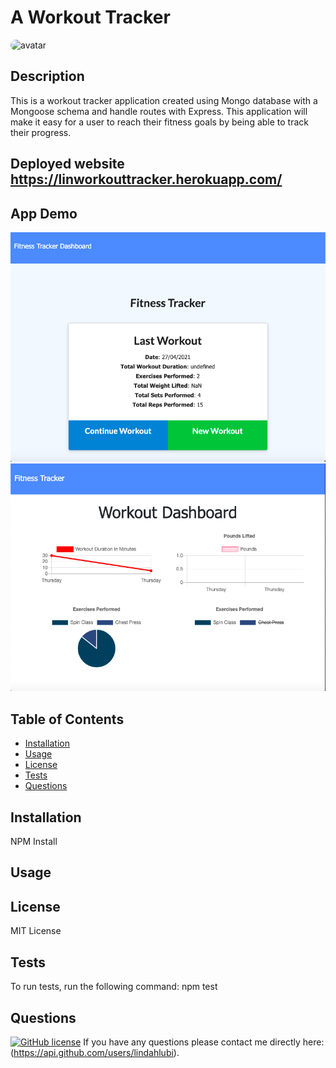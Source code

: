 # A Workout Tracker
<img src="https://avatars.githubusercontent.com/u/73988543?v=4" alt="avatar" style="border-radius: 36px" width="60" />

## Description

This is a workout tracker application created using Mongo database with a Mongoose schema and handle routes with Express. This application will make it easy for a user to reach their fitness goals by being able to track their progress.

## Deployed website https://linworkouttracker.herokuapp.com/

## App Demo

<img src="/public/Sample.png"/> 
<br>
<img src="public/analytics(demo).png"/>

## Table of Contents 

* [Installation](#installation)
* [Usage](#usage)
* [License](#license)
* [Tests](#tests)
* [Questions](#questions)

## Installation

NPM Install

## Usage

## License

MIT License

## Tests

To run tests, run the following command:
npm test

## Questions

[![GitHub license](https://img.shields.io/badge/GitHubUser-lindahlubi-orange)](https://api.github.com/users/lindahlubi)
If you have any questions please contact me directly here: (https://api.github.com/users/lindahlubi).
